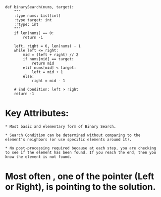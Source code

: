 ```
def binarySearch(nums, target):
    """
    :type nums: List[int]
    :type target: int
    :rtype: int
    """
    if len(nums) == 0:
        return -1

    left, right = 0, len(nums) - 1
    while left <= right:
        mid = (left + right) // 2
        if nums[mid] == target:
            return mid
        elif nums[mid] < target:
            left = mid + 1
        else:
            right = mid - 1

    # End Condition: left > right
    return -1
```

# Key Attributes:

    * Most basic and elementary form of Binary Search.
    
    * Search Condition can be determined without comparing to the element's neighbors (or use specific elements around it).
    
    * No post-processing required because at each step, you are checking to see if the element has been found. If you reach the end, then you know the element is not found.

# Most often , one of the pointer (Left or Right), is pointing to the solution.